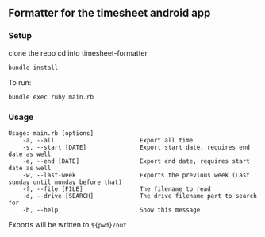 ## Formatter for the timesheet android app

### Setup

clone the repo
cd into timesheet-formatter

```
bundle install
```

To run:

```
bundle exec ruby main.rb
```

### Usage

```
Usage: main.rb [options]
    -a, --all                        Export all time
    -s, --start [DATE]               Export start date, requires end date as well
    -e, --end [DATE]                 Export end date, requires start date as well
    -w, --last-week                  Exports the previous week (Last sunday until monday before that)
    -f, --file [FILE]                The filename to read
    -d, --drive [SEARCH]             The drive filename part to search for
    -h, --help                       Show this message
```
Exports will be written to `${pwd}/out`



